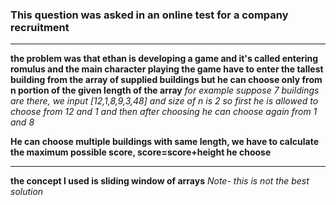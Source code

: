 ### This question was asked in an online test for a company recruitment
---
**the problem was that ethan is developing a game and it's called entering romulus and the main character playing the game have to enter the tallest building from the array of supplied buildings but he can choose only from n portion of the given length of the array**
*for example suppose 7 buildings are there, we input [12,1,8,9,3,48] and size of n is 2 so first he is allowed to choose from 12 and 1 and then after choosing he can choose again from 1 and 8*

**He can choose multiple buildings with same length, we have to calculate the maximum possible score, score=score+height he choose**

---
**the concept I used is sliding window of arrays**
*Note- this is not the best solution*
